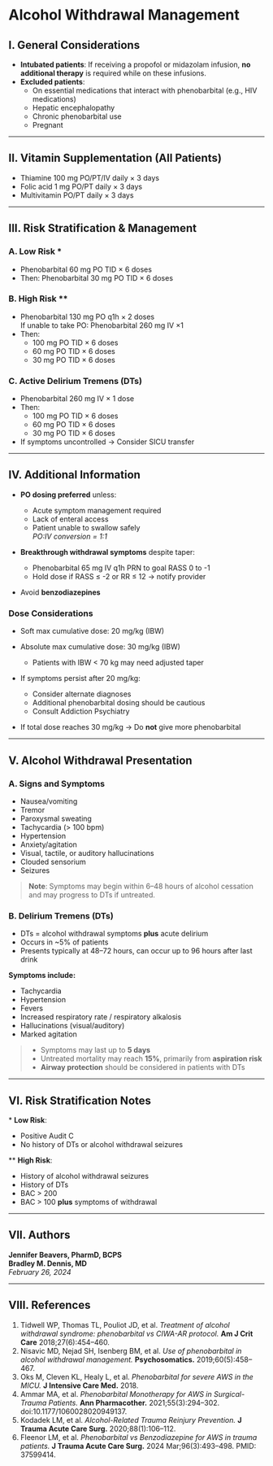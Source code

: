 # Alcohol Withdrawal Management

## I. General Considerations

- **Intubated patients**: If receiving a propofol or midazolam infusion, **no additional therapy** is required while on these infusions.
- **Excluded patients**:
    * On essential medications that interact with phenobarbital (e.g., HIV medications)
    * Hepatic encephalopathy
    * Chronic phenobarbital use
    * Pregnant

---

## II. Vitamin Supplementation (All Patients)

- Thiamine 100 mg PO/PT/IV daily × 3 days
- Folic acid 1 mg PO/PT daily × 3 days
- Multivitamin PO/PT daily × 3 days

---

## III. Risk Stratification & Management

### A. Low Risk \*
- Phenobarbital 60 mg PO TID × 6 doses
- Then: Phenobarbital 30 mg PO TID × 6 doses

### B. High Risk \*\*
- Phenobarbital 130 mg PO q1h × 2 doses  
  If unable to take PO: Phenobarbital 260 mg IV ×1
- Then:
    * 100 mg PO TID × 6 doses
    * 60 mg PO TID × 6 doses
    * 30 mg PO TID × 6 doses

### C. Active Delirium Tremens (DTs)
- Phenobarbital 260 mg IV × 1 dose
- Then:
    * 100 mg PO TID × 6 doses
    * 60 mg PO TID × 6 doses
    * 30 mg PO TID × 6 doses
- If symptoms uncontrolled → Consider SICU transfer

---

## IV. Additional Information

- **PO dosing preferred** unless:
    * Acute symptom management required
    * Lack of enteral access
    * Patient unable to swallow safely  
  _PO:IV conversion = 1:1_

- **Breakthrough withdrawal symptoms** despite taper:
    * Phenobarbital 65 mg IV q1h PRN to goal RASS 0 to -1
    * Hold dose if RASS ≤ -2 or RR ≤ 12 → notify provider

- Avoid **benzodiazepines**

### Dose Considerations
- Soft max cumulative dose: 20 mg/kg (IBW)
- Absolute max cumulative dose: 30 mg/kg (IBW)
    * Patients with IBW < 70 kg may need adjusted taper

- If symptoms persist after 20 mg/kg:
    * Consider alternate diagnoses
    * Additional phenobarbital dosing should be cautious
    * Consult Addiction Psychiatry

- If total dose reaches 30 mg/kg → Do **not** give more phenobarbital

---

## V. Alcohol Withdrawal Presentation

### A. Signs and Symptoms
- Nausea/vomiting
- Tremor
- Paroxysmal sweating
- Tachycardia (> 100 bpm)
- Hypertension
- Anxiety/agitation
- Visual, tactile, or auditory hallucinations
- Clouded sensorium
- Seizures

> **Note**: Symptoms may begin within 6–48 hours of alcohol cessation and may progress to DTs if untreated.

### B. Delirium Tremens (DTs)

- DTs = alcohol withdrawal symptoms **plus** acute delirium
- Occurs in ~5% of patients
- Presents typically at 48–72 hours, can occur up to 96 hours after last drink

**Symptoms include:**
- Tachycardia
- Hypertension
- Fevers
- Increased respiratory rate / respiratory alkalosis
- Hallucinations (visual/auditory)
- Marked agitation

> - Symptoms may last up to **5 days**  
> - Untreated mortality may reach **15%**, primarily from **aspiration risk**  
> - **Airway protection** should be considered in patients with DTs

---

## VI. Risk Stratification Notes

\* **Low Risk**:
- Positive Audit C
- No history of DTs or alcohol withdrawal seizures

\*\* **High Risk**:
- History of alcohol withdrawal seizures
- History of DTs
- BAC > 200
- BAC > 100 **plus** symptoms of withdrawal

---

## VII. Authors

**Jennifer Beavers, PharmD, BCPS**  
**Bradley M. Dennis, MD**  
*February 26, 2024*

---

## VIII. References

1. Tidwell WP, Thomas TL, Pouliot JD, et al. _Treatment of alcohol withdrawal syndrome: phenobarbital vs CIWA-AR protocol._ **Am J Crit Care** 2018;27(6):454–460.  
2. Nisavic MD, Nejad SH, Isenberg BM, et al. _Use of phenobarbital in alcohol withdrawal management._ **Psychosomatics.** 2019;60(5):458–467.  
3. Oks M, Cleven KL, Healy L, et al. _Phenobarbital for severe AWS in the MICU._ **J Intensive Care Med.** 2018.  
4. Ammar MA, et al. _Phenobarbital Monotherapy for AWS in Surgical-Trauma Patients._ **Ann Pharmacother.** 2021;55(3):294–302. doi:10.1177/1060028020949137.  
5. Kodadek LM, et al. _Alcohol-Related Trauma Reinjury Prevention._ **J Trauma Acute Care Surg.** 2020;88(1):106–112.  
6. Fleenor LM, et al. _Phenobarbital vs Benzodiazepine for AWS in trauma patients._ **J Trauma Acute Care Surg.** 2024 Mar;96(3):493–498. PMID: 37599414.
